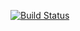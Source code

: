 [![Build Status](https://travis-ci.org/anthony2018317/CSE110Lab5.svg?branch=master)](https://travis-ci.org/anthony2018317/CSE110Lab5)
